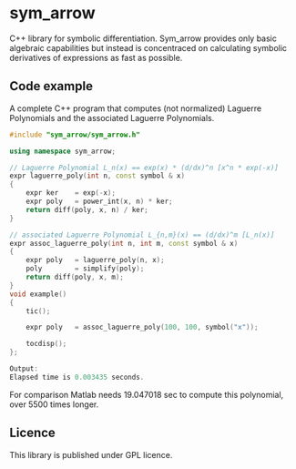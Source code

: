 ﻿# sym_arrow

C++ library for symbolic differentiation. 
Sym_arrow provides only basic algebraic capabilities but instead is concentraced on
calculating symbolic derivatives of expressions as fast as possible.

## Code example

A complete C++ program that computes (not normalized) 
Laguerre Polynomials and the associated Laguerre Polynomials.
```cpp
#include "sym_arrow/sym_arrow.h"

using namespace sym_arrow;

// Laguerre Polynomial L_n(x) == exp(x) * (d/dx)^n [x^n * exp(-x)]
expr laguerre_poly(int n, const symbol & x)
{
    expr ker    = exp(-x);
    expr poly   = power_int(x, n) * ker;
    return diff(poly, x, n) / ker;
}

// associated Laguerre Polynomial L_{n,m}(x) == (d/dx)^m [L_n(x)]
expr assoc_laguerre_poly(int n, int m, const symbol & x)
{
    expr poly   = laguerre_poly(n, x);
    poly        = simplify(poly);
    return diff(poly, x, m);
}
void example()
{    
    tic();

    expr poly   = assoc_laguerre_poly(100, 100, symbol("x"));

    tocdisp();
};

Output:
Elapsed time is 0.003435 seconds.
```            

For comparison Matlab needs 19.047018 sec to compute this polynomial, over 5500 times
longer.

## Licence

This library is published under GPL licence.